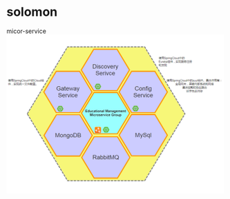 # solomon
micor-service
![image](https://github.com/magicalXiangGu/solomon/blob/master/image/%E6%95%99%E5%8A%A1%E5%BE%AE%E6%9C%8D%E5%8A%A1.png)
